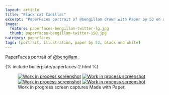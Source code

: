 ```yaml
---
layout: article
title: "Black cat Cadillac"
excerpt: "PaperFaces portrait of @bengillam drawn with Paper by 53 on an iPad."
image: 
  feature: paperfaces-bengillam-twitter-lg.jpg
  thumb: paperfaces-bengillam-twitter-150.jpg
category: paperfaces
tags: [portrait, illustration, paper by 53, black and white]
---
```


PaperFaces portrait of [@bengillam](http://twitter.com/bengillam).

{% include boilerplate/paperfaces-2.html %}

<figure class="third">
	<a href="{{ site.url }}/images/paperfaces-bengillam-process-1-lg.jpg"><img src="{{ site.url }}/images/paperfaces-bengillam-process-1-600.jpg" alt="Work in process screenshot"></a>
	<a href="{{ site.url }}/images/paperfaces-bengillam-process-2-lg.jpg"><img src="{{ site.url }}/images/paperfaces-bengillam-process-2-600.jpg" alt="Work in process screenshot"></a>
	<a href="{{ site.url }}/images/paperfaces-bengillam-process-3-lg.jpg"><img src="{{ site.url }}/images/paperfaces-bengillam-process-3-600.jpg" alt="Work in process screenshot"></a>
	<a href="{{ site.url }}/images/paperfaces-bengillam-process-4-lg.jpg"><img src="{{ site.url }}/images/paperfaces-bengillam-process-4-600.jpg" alt="Work in process screenshot"></a>
	<figcaption>Work in progress screen captures Made with Paper.</figcaption>
</figure>